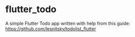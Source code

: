 # flutter_todo

A simple Flutter Todo app written with help from this guide: https://github.com/lesnitsky/todolist_flutter
